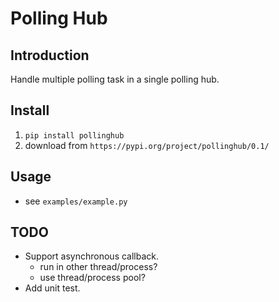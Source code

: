 # Polling Hub

## Introduction
Handle multiple polling task in a single polling hub.


## Install
1. `pip install pollinghub`
1. download from `https://pypi.org/project/pollinghub/0.1/`


## Usage
- see `examples/example.py`


## TODO
- Support asynchronous callback.
  - run in other thread/process?
  - use thread/process pool?
- Add unit test.
